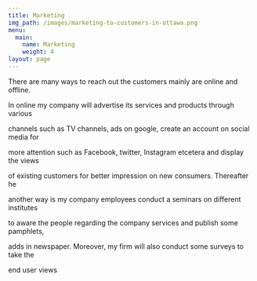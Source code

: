 ```yaml
---
title: Marketing
img_path: /images/marketing-to-customers-in-ottawa.png
menu:
  main:
    name: Marketing
    weight: 4
layout: page
---
```

There are many ways to reach out the customers mainly are online and offline.

In online my company will advertise its services and products through various

channels such as TV channels, ads on google, create an account on social media for

more attention such as Facebook, twitter, Instagram etcetera and display the views

of existing customers for better impression on new consumers. Thereafter he

another way is my company employees conduct a seminars on different institutes

to aware the people regarding the company services and publish some pamphlets,

adds in newspaper. Moreover, my firm will also conduct some surveys to take the

end user views
